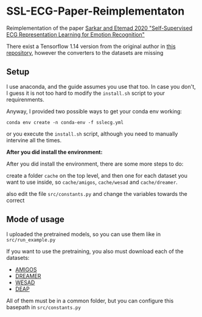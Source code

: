# SSL-ECG-Paper-Reimplementaton
Reimplementation of the paper [Sarkar and Etemad 2020 "Self-Supervised ECG Representation Learning for Emotion Recognition"](https://ieeexplore.ieee.org/document/9161416)

There exist a Tensorflow 1.14 version from the original author in [this repository](https://code.engineering.queensu.ca/17ps21/SSL-ECG), however the converters to the datasets are missing

## Setup

I use anaconda, and the guide assumes you use that too. In case you don't, I guess it is not too hard to modify the `install.sh` script to your requirenments.

Anyway, I provided two possible ways to get your conda env working:

`conda env create -n conda-env -f sslecg.yml`

or you execute the `install.sh` script, although you need to manually intervine all the times.

**After you did install the environment:**

After you did install the environment, there are some more steps to do:

create a folder `cache` on the top level, and then one for each dataset you want to use inside, so `cache/amigos`, 
`cache/wesad` and `cache/dreamer`.

also edit the file `src/constants.py` and change the variables towards the correct 
## Mode of usage

I uploaded the pretrained models, so you can use them like in `src/run_example.py`

If you want to use the pretraining, you also must download each of the datasets:
- [AMIGOS](http://www.eecs.qmul.ac.uk/mmv/datasets/amigos/download.html)
- [DREAMER](https://zenodo.org/record/546113#.YKLY0WYzaHs)
- [WESAD](https://archive.ics.uci.edu/ml/datasets/WESAD+%28Wearable+Stress+and+Affect+Detection%29)
- [DEAP](http://www.eecs.qmul.ac.uk/mmv/datasets/deap/)

All of them must be in a common folder, but you can configure this basepath in `src/constants.py`
